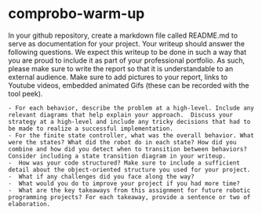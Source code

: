# comprobo-warm-up

In your github repository, create a markdown file called README.md to serve as documentation for your project. Your writeup should answer the following questions. We expect this writeup to be done in such a way that you are proud to include it as part of your professional portfolio. As such, please make sure to write the report so that it is understandable to an external audience. Make sure to add pictures to your report, links to Youtube videos, embedded animated Gifs (these can be recorded with the tool peek).


    - For each behavior, describe the problem at a high-level. Include any relevant diagrams that help explain your approach.  Discuss your strategy at a high-level and include any tricky decisions that had to be made to realize a successful implementation.
    - For the finite state controller, what was the overall behavior. What were the states? What did the robot do in each state? How did you combine and how did you detect when to transition between behaviors?  Consider including a state transition diagram in your writeup.
    -  How was your code structured? Make sure to include a sufficient detail about the object-oriented structure you used for your project.
    -  What if any challenges did you face along the way?
    -  What would you do to improve your project if you had more time?
    -  What are the key takeaways from this assignment for future robotic programming projects? For each takeaway, provide a sentence or two of elaboration.
